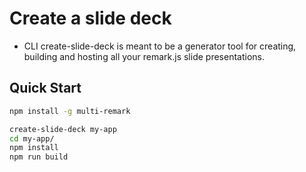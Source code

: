 # Create a slide deck

* CLI create-slide-deck is meant to be a generator tool for creating, building and hosting all your remark.js slide presentations.

## Quick Start

```sh
npm install -g multi-remark

create-slide-deck my-app
cd my-app/
npm install
npm run build
```
